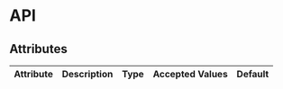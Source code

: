 # API

## Attributes

| Attribute | Description | Type | Accepted Values | Default |
| --------- | ----------- | :--: | --------------- | :-----: |
